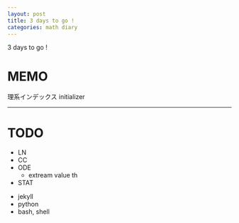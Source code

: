 ```yaml
---
layout: post
title: 3 days to go !
categories: math diary
---
```

3 days to go !

# MEMO #
理系インデックス
initializer

---
# TODO #
- LN
- CC
- ODE
	- extream value th
- STAT
+ jekyll
+ python
+ bash, shell
